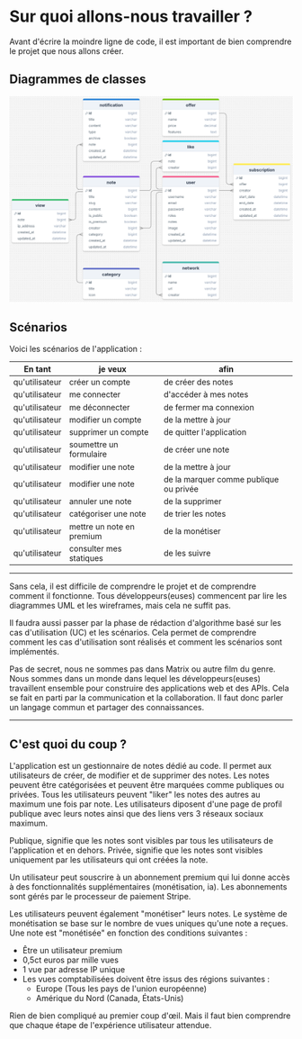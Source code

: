 # Sur quoi allons-nous travailler ?

Avant d'écrire la moindre ligne de code, il est important de bien comprendre le projet que nous allons créer.

## Diagrammes de classes

![Diagramme de classe](./img/last-classes.png)

##  Scénarios

Voici les scénarios de l'application :

| En tant | je veux | afin |
| --- | --- | --- |
| qu'utilisateur | créer un compte | de créer des notes |
| qu'utilisateur | me connecter | d'accéder à mes notes |
| qu'utilisateur | me déconnecter | de fermer ma connexion |
| qu'utilisateur | modifier un compte | de la mettre à jour |
| qu'utilisateur | supprimer un compte | de quitter l'application |
| qu'utilisateur | soumettre un formulaire | de créer une note |
| qu'utilisateur | modifier une note | de la mettre à jour |
| qu'utilisateur | modifier une note | de la marquer comme publique ou privée |
| qu'utilisateur | annuler une note | de la supprimer |
| qu'utilisateur | catégoriser une note | de trier les notes |
| qu'utilisateur | mettre un note en premium | de la monétiser |
| qu'utilisateur | consulter mes statiques | de les suivre |

---

Sans cela, il est difficile de comprendre le projet et de comprendre comment il fonctionne. Tous développeurs(euses) commencent par lire les diagrammes UML et les wireframes, mais cela ne suffit pas.

Il faudra aussi passer par la phase de rédaction d'algorithme basé sur les cas d'utilisation (UC) et les scénarios. Cela permet de comprendre comment les cas d'utilisation sont réalisés et comment les scénarios sont implémentés.

Pas de secret, nous ne sommes pas dans Matrix ou autre film du genre. Nous sommes dans un monde dans lequel les développeurs(euses) travaillent ensemble pour construire des applications web et des APIs. Cela se fait en parti par la communication et la collaboration. Il faut donc parler un langage commun et partager des connaissances.

---

## C'est quoi du coup ?

L'application est un gestionnaire de notes dédié au code. Il permet aux utilisateurs de créer, de modifier et de supprimer des notes. Les notes peuvent être catégorisées et peuvent être marquées comme publiques ou privées. Tous les utilisateurs peuvent "liker" les notes des autres au maximum une fois par note. Les utilisateurs diposent d'une page de profil publique avec leurs notes ainsi que des liens vers 3 réseaux sociaux maximum.

Publique, signifie que les notes sont visibles par tous les utilisateurs de l'application et en dehors. Privée, signifie que les notes sont visibles uniquement par les utilisateurs qui ont créées la note.

Un utilisateur peut souscrire à un abonnement premium qui lui donne accès à des fonctionnalités supplémentaires (monétisation, ia). Les abonnements sont gérés par le processeur de paiement Stripe.

Les utilisateurs peuvent également "monétiser" leurs notes. Le système de monétisation se base sur le nombre de vues uniques qu'une note a reçues. Une note est "monétisée" en fonction des conditions suivantes :

- Être un utilisateur premium
- 0,5ct euros par mille vues
- 1 vue par adresse IP unique
- Les vues comptabilisées doivent être issus des régions suivantes :
  - Europe (Tous les pays de l'union européenne)
  - Amérique du Nord (Canada, États-Unis)

Rien de bien compliqué au premier coup d'œil. Mais il faut bien comprendre que chaque étape de l'expérience utilisateur attendue.